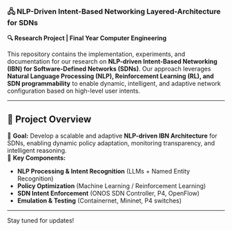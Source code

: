 ### **🖧 NLP-Driven Intent-Based Networking Layered-Architecture for SDNs**

**🔍 Research Project | Final Year Computer Engineering**  

This repository contains the implementation, experiments, and documentation for our research on **NLP-driven Intent-Based Networking (IBN) for Software-Defined Networks (SDNs)**. Our approach leverages **Natural Language Processing (NLP), Reinforcement Learning (RL), and SDN programmability** to enable dynamic, intelligent, and adaptive network configuration based on high-level user intents.  

---

## **📌 Project Overview**  
🔹 **Goal:** Develop a scalable and adaptive **NLP-driven IBN Architecture** for SDNs, enabling dynamic policy adaptation, monitoring transparency, and intelligent reasoning.  
🔹 **Key Components:**  
- **NLP Processing & Intent Recognition** (LLMs + Named Entity Recognition)  
- **Policy Optimization** (Machine Learning / Reinforcement Learning)  
- **SDN Intent Enforcement** (ONOS SDN Controller, P4, OpenFlow)  
- **Emulation & Testing** (Containernet, Mininet, P4 switches)  

---

 Stay tuned for updates!
